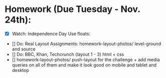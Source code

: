 # Homework (Due Tuesday - Nov. 24th):

- [x] Watch: Independence Day
Use floats:
- [] Do: Real Layout Assignments: homework-layout-photos/ level-ground and source
- [] Do: BBC, Khan, Techcrunch (layout 1 - 3) html + css
- [] homework-layout-photos/ push-layout for the challenge + add media queries on all of them and make it look good on mobile and tablet and desktop
